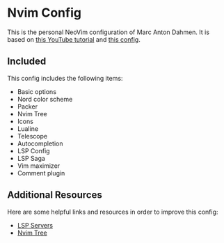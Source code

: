 # Nvim Config

This is the personal NeoVim configuration of Marc Anton Dahmen. 
It is based on [this YouTube tutorial](https://www.youtube.com/watch?v=vdn_pKJUda8) 
and [this config](https://github.com/josean-dev/dev-environment-files/tree/main/.config/nvim).

## Included

This config includes the following items:

- Basic options
- Nord color scheme
- Packer
- Nvim Tree
- Icons
- Lualine
- Telescope
- Autocompletion
- LSP Config
- LSP Saga
- Vim maximizer
- Comment plugin

## Additional Resources

Here are some helpful links and resources in order to improve this config:

- [LSP Servers](https://github.com/williamboman/mason-lspconfig.nvim#available-lsp-servers)
- [Nvim Tree](https://github.com/nvim-tree/nvim-tree.lua#readme)
